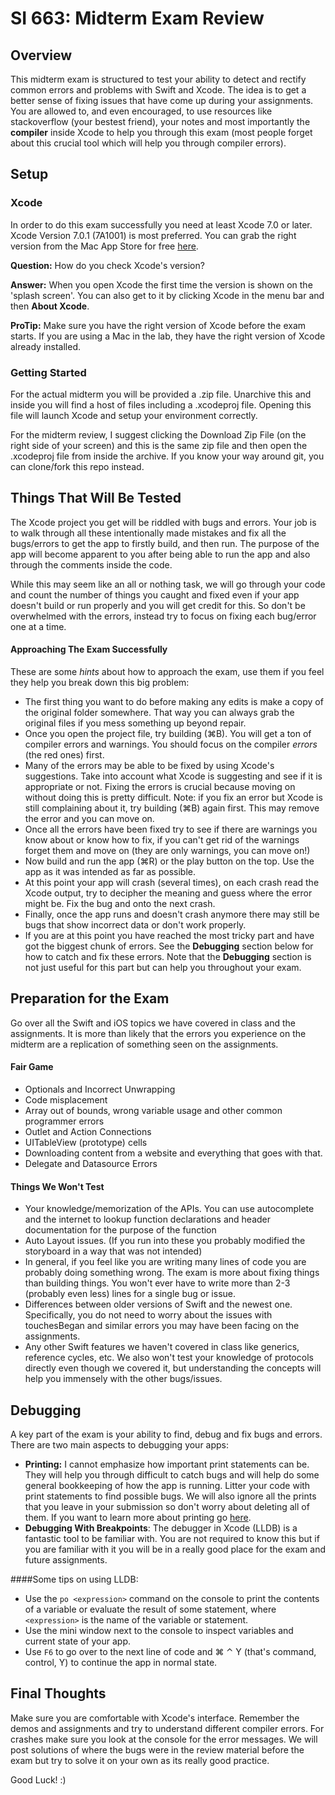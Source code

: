 # SI 663: Midterm Exam Review

## Overview

This midterm exam is structured to test your ability to detect and rectify common errors and problems with Swift and Xcode. The idea is to get a better sense of fixing issues that have  come up during your assignments. You are allowed to, and even encouraged, to use resources like stackoverflow (your bestest friend), your notes and most importantly the **compiler** inside Xcode to help you through this exam (most people forget about this crucial tool which will help you through compiler errors).

## Setup


### Xcode
In order to do this exam successfully you need at least Xcode 7.0 or later. Xcode Version 7.0.1 (7A1001) is most preferred. You can grab the right version from the Mac App Store for free [here](https://itunes.apple.com/us/app/xcode/id497799835?ls=1&mt=12). 

**Question:** How do you check Xcode's version? 

**Answer:** When you open Xcode the first time the version is shown on the 'splash screen'. You can also get to it by clicking Xcode in the menu bar and then **About Xcode**.

**ProTip:** Make sure you have the right version of Xcode before the exam starts. If you are using a Mac in the lab, they have the right version of Xcode already installed.

### Getting Started

For the actual midterm you will be provided a .zip file. Unarchive this and inside you will find a host of files including a .xcodeproj file. Opening this file will launch Xcode and setup your environment correctly. 

For the midterm review, I suggest clicking the Download Zip File (on the right side of your screen) and this is the same zip file and then open the .xcodeproj file from inside the archive. If you know your way around git, you can clone/fork this repo instead.

## Things That Will Be Tested
The Xcode project you get will be riddled with bugs and errors. Your job is to walk through all these intentionally made mistakes and fix all the bugs/errors to get the app to firstly build, and then run. The purpose of the app will become apparent to you after being able to run the app and also through the comments inside the code. 

While this may seem like an all or nothing task, we will go through your code and count the number of things you caught and fixed even if your app doesn't build or run properly and you will get credit for this. So don't be overwhelmed with the errors, instead try to focus on fixing each bug/error one at a time.
#### Approaching The Exam Successfully
These are some *hints* about how to approach the exam, use them if you feel they help you break down this big problem:
- The first thing you want to do before making any edits is make a copy of the original folder somewhere. That way you can always grab the original files if you mess something up beyond repair. 
- Once you open the project file, try building (⌘B). You will get a ton of compiler errors and warnings. You should focus on the compiler *errors* (the red ones) first.
- Many of the errors may be able to be fixed by using Xcode's suggestions. Take into account what Xcode is suggesting and see if it is appropriate or not. Fixing the errors is crucial because moving on without doing this is pretty difficult. Note: if you fix an error but Xcode is still complaining about it, try building (⌘B) again first. This may remove the error and you can move on.
- Once all the errors have been fixed try to see if there are warnings you know about or know how to fix, if you can't get rid of the warnings forget them and move on (they are only warnings, you can move on!)
- Now build and run the app (⌘R) or the play button on the top. Use the app as it was intended as far as possible.
- At this point your app will crash (several times), on each crash read the Xcode output, try to decipher the meaning and guess where the error might be. Fix the bug and onto the next crash.
- Finally, once the app runs and doesn't crash anymore there may still be bugs that show incorrect data or don't work properly. 
- If you are at this point you have reached the most tricky part and have got the biggest chunk of errors. See the **Debugging** section below for how to catch and fix these errors. Note that the **Debugging** section is not just useful for this part but can help you throughout your exam.


## Preparation for the Exam

Go over all the Swift and iOS topics we have covered in class and the assignments. It is more than likely that the errors you experience on the midterm are a replication of something seen on the assignments.

#### Fair Game
- Optionals and Incorrect Unwrapping
- Code misplacement
- Array out of bounds, wrong variable usage and other common programmer errors
- Outlet and Action Connections
- UITableView (prototype) cells 
- Downloading content from a website and everything that goes with that.
- Delegate and Datasource Errors

#### Things We Won't Test
- Your knowledge/memorization of the APIs. You can use autocomplete and the internet to lookup function declarations and header documentation for the purpose of the function
- Auto Layout issues. (If you run into these you probably modified the storyboard in a way that was not intended)
- In general, if you feel like you are writing many lines of code you are probably doing something wrong. The exam is more about fixing things than building things. You won't ever have to write more than 2-3 (probably even less) lines for a single bug or issue.
- Differences between older versions of Swift and the newest one. Specifically, you do not need to worry about the issues with touchesBegan and similar errors you may have been facing on the assignments.
- Any other Swift features we haven't covered in class like generics, reference cycles, etc. We also won't test your knowledge of protocols directly even though we covered it, but understanding the concepts will help you immensely with the other bugs/issues.

## Debugging

A key part of the exam is your ability to find, debug and fix bugs and errors.
There are two main aspects to debugging your apps:
- **Printing:** I cannot emphasize how important print statements can be. They will help you through difficult to catch bugs and will help do some general bookkeeping of how the app is running. Litter your code with print statements to find possible bugs. We will also ignore all the prints that you leave in your submission so don't worry about deleting all of them. If you want to learn more about printing go [here](https://developer.apple.com/library/ios/documentation/Swift/Reference/Swift_StandardLibrary_Functions/index.html#//apple_ref/swift/func/s:FSs5printFTGSaP__9separatorSS10terminatorSS_T_).
- **Debugging With Breakpoints**: The debugger in Xcode (LLDB) is a fantastic tool to be familiar with. You are not required to know this but if you are familiar with it you will be in a really good place for the exam and future assignments. 

####Some tips on using LLDB:
- Use the `po <expression>` command on the console to print the contents of a variable or evaluate the result of some statement, where `<expression>` is the name of the variable or statement.
- Use the mini window next to the console to inspect variables and current state of your app.
- Use `F6` to go over to the next line of code and ⌘ ⌃ Y (that's command, control, Y) to continue the app in normal state.

## Final Thoughts
Make sure you are comfortable with Xcode's interface. Remember the demos and assignments and try to understand different compiler errors. For crashes make sure you look at the console
for the error messages. 
We will post solutions of where the bugs were in the review material before the exam but try to solve it on your own as its really good practice.

Good Luck!  :)

